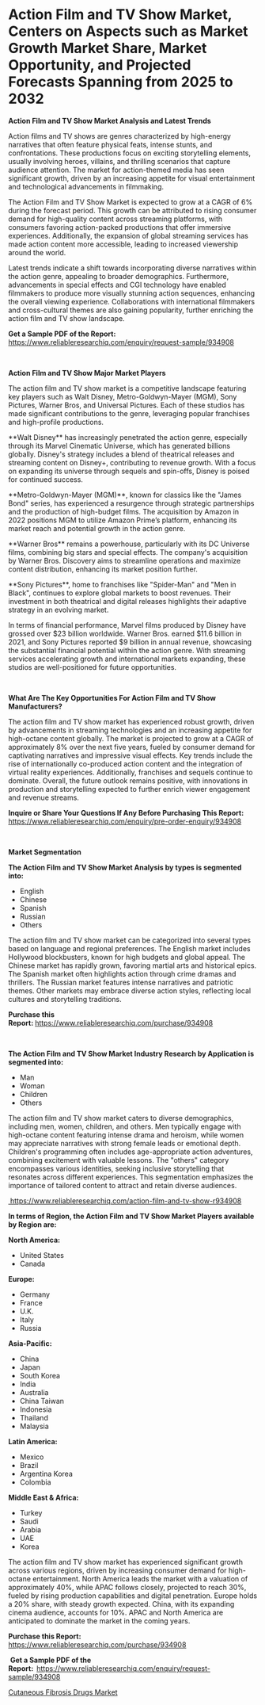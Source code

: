 <p><h1>Action Film and TV Show Market, Centers on Aspects such as Market Growth Market Share, Market Opportunity, and Projected Forecasts Spanning from 2025 to 2032</h1></p><p><strong>Action Film and TV Show Market Analysis and Latest Trends</strong></p>
<p><p>Action films and TV shows are genres characterized by high-energy narratives that often feature physical feats, intense stunts, and confrontations. These productions focus on exciting storytelling elements, usually involving heroes, villains, and thrilling scenarios that capture audience attention. The market for action-themed media has seen significant growth, driven by an increasing appetite for visual entertainment and technological advancements in filmmaking.</p><p>The Action Film and TV Show Market is expected to grow at a CAGR of 6% during the forecast period. This growth can be attributed to rising consumer demand for high-quality content across streaming platforms, with consumers favoring action-packed productions that offer immersive experiences. Additionally, the expansion of global streaming services has made action content more accessible, leading to increased viewership around the world.</p><p>Latest trends indicate a shift towards incorporating diverse narratives within the action genre, appealing to broader demographics. Furthermore, advancements in special effects and CGI technology have enabled filmmakers to produce more visually stunning action sequences, enhancing the overall viewing experience. Collaborations with international filmmakers and cross-cultural themes are also gaining popularity, further enriching the action film and TV show landscape.</p></p>
<p><strong>Get a Sample PDF of the Report:&nbsp;</strong> <a href="https://www.reliableresearchiq.com/enquiry/request-sample/934908?utm_campaign=2318&utm_medium=2&utm_source=Github&utm_content=ia&utm_term=07032025&utm_id=action-film-and-tv-show">https://www.reliableresearchiq.com/enquiry/request-sample/934908</a></p>
<p>&nbsp;</p>
<p><strong>Action Film and TV Show Major Market Players</strong></p>
<p><p>The action film and TV show market is a competitive landscape featuring key players such as Walt Disney, Metro-Goldwyn-Mayer (MGM), Sony Pictures, Warner Bros, and Universal Pictures. Each of these studios has made significant contributions to the genre, leveraging popular franchises and high-profile productions.</p><p>**Walt Disney** has increasingly penetrated the action genre, especially through its Marvel Cinematic Universe, which has generated billions globally. Disney's strategy includes a blend of theatrical releases and streaming content on Disney+, contributing to revenue growth. With a focus on expanding its universe through sequels and spin-offs, Disney is poised for continued success.</p><p>**Metro-Goldwyn-Mayer (MGM)**, known for classics like the "James Bond" series, has experienced a resurgence through strategic partnerships and the production of high-budget films. The acquisition by Amazon in 2022 positions MGM to utilize Amazon Prime’s platform, enhancing its market reach and potential growth in the action genre.</p><p>**Warner Bros** remains a powerhouse, particularly with its DC Universe films, combining big stars and special effects. The company's acquisition by Warner Bros. Discovery aims to streamline operations and maximize content distribution, enhancing its market position further.</p><p>**Sony Pictures**, home to franchises like "Spider-Man" and "Men in Black", continues to explore global markets to boost revenues. Their investment in both theatrical and digital releases highlights their adaptive strategy in an evolving market.</p><p>In terms of financial performance, Marvel films produced by Disney have grossed over $23 billion worldwide. Warner Bros. earned $11.6 billion in 2021, and Sony Pictures reported $9 billion in annual revenue, showcasing the substantial financial potential within the action genre. With streaming services accelerating growth and international markets expanding, these studios are well-positioned for future opportunities.</p></p>
<p>&nbsp;</p>
<p><strong>What Are The Key Opportunities For Action Film and TV Show Manufacturers?</strong></p>
<p><p>The action film and TV show market has experienced robust growth, driven by advancements in streaming technologies and an increasing appetite for high-octane content globally. The market is projected to grow at a CAGR of approximately 8% over the next five years, fueled by consumer demand for captivating narratives and impressive visual effects. Key trends include the rise of internationally co-produced action content and the integration of virtual reality experiences. Additionally, franchises and sequels continue to dominate. Overall, the future outlook remains positive, with innovations in production and storytelling expected to further enrich viewer engagement and revenue streams.</p></p>
<p><strong>Inquire or Share Your Questions If Any Before Purchasing This Report:</strong> <a href="https://www.reliableresearchiq.com/enquiry/pre-order-enquiry/934908?utm_campaign=2318&utm_medium=2&utm_source=Github&utm_content=ia&utm_term=07032025&utm_id=action-film-and-tv-show">https://www.reliableresearchiq.com/enquiry/pre-order-enquiry/934908</a></p>
<p>&nbsp;</p>
<p><strong>Market Segmentation</strong></p>
<p><strong>The Action Film and TV Show Market Analysis by types is segmented into:</strong></p>
<p><ul><li>English</li><li>Chinese</li><li>Spanish</li><li>Russian</li><li>Others</li></ul></p>
<p><p>The action film and TV show market can be categorized into several types based on language and regional preferences. The English market includes Hollywood blockbusters, known for high budgets and global appeal. The Chinese market has rapidly grown, favoring martial arts and historical epics. The Spanish market often highlights action through crime dramas and thrillers. The Russian market features intense narratives and patriotic themes. Other markets may embrace diverse action styles, reflecting local cultures and storytelling traditions.</p></p>
<p><strong>Purchase this Report:&nbsp;</strong><a href="https://www.reliableresearchiq.com/purchase/934908?utm_campaign=2318&utm_medium=2&utm_source=Github&utm_content=ia&utm_term=07032025&utm_id=action-film-and-tv-show">https://www.reliableresearchiq.com/purchase/934908</a></p>
<p>&nbsp;</p>
<p><strong>The Action Film and TV Show Market Industry Research by Application is segmented into:</strong></p>
<p><ul><li>Man</li><li>Woman</li><li>Children</li><li>Others</li></ul></p>
<p><p>The action film and TV show market caters to diverse demographics, including men, women, children, and others. Men typically engage with high-octane content featuring intense drama and heroism, while women may appreciate narratives with strong female leads or emotional depth. Children's programming often includes age-appropriate action adventures, combining excitement with valuable lessons. The "others" category encompasses various identities, seeking inclusive storytelling that resonates across different experiences. This segmentation emphasizes the importance of tailored content to attract and retain diverse audiences.</p></p>
<p><a href="https://www.reliableresearchiq.com/action-film-and-tv-show-r934908?utm_campaign=2318&utm_medium=2&utm_source=Github&utm_content=ia&utm_term=07032025&utm_id=action-film-and-tv-show">&nbsp;https://www.reliableresearchiq.com/action-film-and-tv-show-r934908</a></p>
<p><strong>In terms of Region, the Action Film and TV Show Market Players available by Region are:</strong></p>
<p>
    <p> <strong> North America: </strong>
        <ul>
            <li>United States</li>
            <li>Canada</li>
        </ul>
        </p> 
    <p> <strong> Europe: </strong>
        <ul>
            <li>Germany</li>
            <li>France</li>
            <li>U.K.</li>
            <li>Italy</li>
            <li>Russia</li>
        </ul>
        </p> 
    <p> <strong> Asia-Pacific: </strong>
        <ul>
            <li>China</li>
            <li>Japan</li>
            <li>South Korea</li>
            <li>India</li>
            <li>Australia</li>
            <li>China Taiwan</li>
            <li>Indonesia</li>
            <li>Thailand</li>
            <li>Malaysia</li>
        </ul>
        </p> 
    <p> <strong> Latin America: </strong>
        <ul>
            <li>Mexico</li>
            <li>Brazil</li>
            <li>Argentina Korea</li>
            <li>Colombia</li>
        </ul>
        </p> 
    <p> <strong> Middle East & Africa: </strong>
        <ul>
            <li>Turkey</li>
            <li>Saudi</li>
            <li>Arabia</li>
            <li>UAE</li>
            <li>Korea</li>
        </ul>
    </p>
    </p>
<p><p>The action film and TV show market has experienced significant growth across various regions, driven by increasing consumer demand for high-octane entertainment. North America leads the market with a valuation of approximately 40%, while APAC follows closely, projected to reach 30%, fueled by rising production capabilities and digital penetration. Europe holds a 20% share, with steady growth expected. China, with its expanding cinema audience, accounts for 10%. APAC and North America are anticipated to dominate the market in the coming years.</p></p>
<p><strong>Purchase this Report: </strong><a href="https://www.reliableresearchiq.com/purchase/934908?utm_campaign=2318&utm_medium=2&utm_source=Github&utm_content=ia&utm_term=07032025&utm_id=action-film-and-tv-show">https://www.reliableresearchiq.com/purchase/934908</a></p>
<p>&nbsp;<strong>Get a Sample PDF of the Report:&nbsp;&nbsp;</strong><a href="https://www.reliableresearchiq.com/enquiry/request-sample/934908?utm_campaign=2318&utm_medium=2&utm_source=Github&utm_content=ia&utm_term=07032025&utm_id=action-film-and-tv-show">https://www.reliableresearchiq.com/enquiry/request-sample/934908</a></p>
<p><strong></strong></p>
<p><p><a href="https://github.com/HobertDavis43/Market-Research-Report-List-1/blob/main/cutaneous-fibrosis-drugs-market.md?utm_campaign=2318&utm_medium=2&utm_source=Github&utm_content=ia&utm_term=07032025&utm_id=action-film-and-tv-show">Cutaneous Fibrosis Drugs Market</a></p></p>